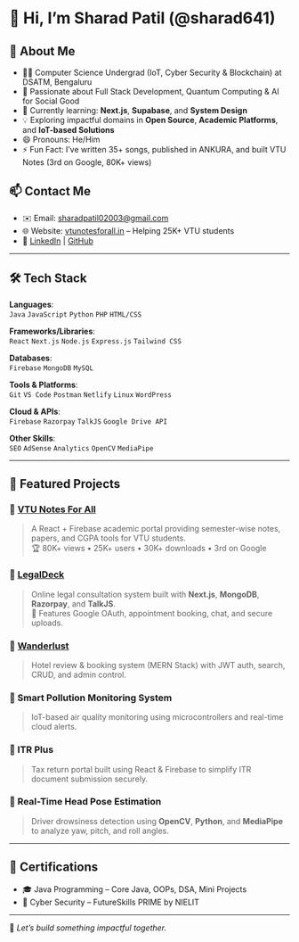 # 👋 Hi, I’m Sharad Patil (@sharad641)

## 🚀 About Me
- 👨‍💻 Computer Science Undergrad (IoT, Cyber Security & Blockchain) at DSATM, Bengaluru  
- 👀 Passionate about Full Stack Development, Quantum Computing & AI for Social Good  
- 🌱 Currently learning: **Next.js**, **Supabase**, and **System Design**  
- 💡 Exploring impactful domains in **Open Source**, **Academic Platforms**, and **IoT-based Solutions**  
- 😄 Pronouns: He/Him  
- ⚡ Fun Fact: I’ve written 35+ songs, published in ANKURA, and built VTU Notes (3rd on Google, 80K+ views)

## 📫 Contact Me
- ✉️ Email: [sharadpatil02003@gmail.com](mailto:sharadpatil02003@gmail.com)  
- 🌐 Website: [vtunotesforall.in](https://vtunotesforall.in) – Helping 25K+ VTU students  
- 🔗 [LinkedIn](https://www.linkedin.com/in/sharad-patil-691902259/) | [GitHub](https://github.com/sharad641)

---

## 🛠️ Tech Stack

**Languages**:  
`Java` `JavaScript` `Python` `PHP` `HTML/CSS`

**Frameworks/Libraries**:  
`React` `Next.js` `Node.js` `Express.js` `Tailwind CSS`

**Databases**:  
`Firebase` `MongoDB` `MySQL`

**Tools & Platforms**:  
`Git` `VS Code` `Postman` `Netlify` `Linux` `WordPress`

**Cloud & APIs**:  
`Firebase` `Razorpay` `TalkJS` `Google Drive API`

**Other Skills**:  
`SEO` `AdSense` `Analytics` `OpenCV` `MediaPipe`

---

## 📌 Featured Projects

### 🔹 [VTU Notes For All](https://vtunotesforall.in)
> A React + Firebase academic portal providing semester-wise notes, papers, and CGPA tools for VTU students.  
🏆 80K+ views • 25K+ users • 30K+ downloads • 3rd on Google

### 🔹 [LegalDeck](https://github.com/sharad641/LegalDeck)
> Online legal consultation system built with **Next.js**, **MongoDB**, **Razorpay**, and **TalkJS**.  
💼 Features Google OAuth, appointment booking, chat, and secure uploads.

### 🔹 [Wanderlust](https://github.com/sharad641/wanderlust)
> Hotel review & booking system (MERN Stack) with JWT auth, search, CRUD, and admin control.

### 🔹 Smart Pollution Monitoring System
> IoT-based air quality monitoring using microcontrollers and real-time cloud alerts.

### 🔹 ITR Plus
> Tax return portal built using React & Firebase to simplify ITR document submission securely.

### 🔹 Real-Time Head Pose Estimation
> Driver drowsiness detection using **OpenCV**, **Python**, and **MediaPipe** to analyze yaw, pitch, and roll angles.

---

## 📜 Certifications
- 🎓 Java Programming – Core Java, OOPs, DSA, Mini Projects  
- 🔐 Cyber Security – FutureSkills PRIME by NIELIT

---

📌 *Let’s build something impactful together.*

